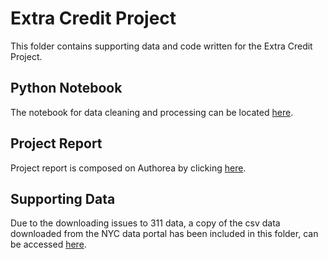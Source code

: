 # Extra Credit Project
This folder contains supporting data and code written for the Extra Credit Project. 

## Python Notebook
The notebook for data cleaning and processing can be located [here]().

## Project Report
Project report is composed on Authorea by clicking [here](https://www.authorea.com/users/249295/articles/341302-relationship-between-foodborne-illness-and-restaurant-inspection-result-in-new-york-city).

## Supporting Data
Due to the downloading issues to 311 data, a copy of the csv data downloaded from the NYC data portal has been included in this folder, can be accessed [here]().



